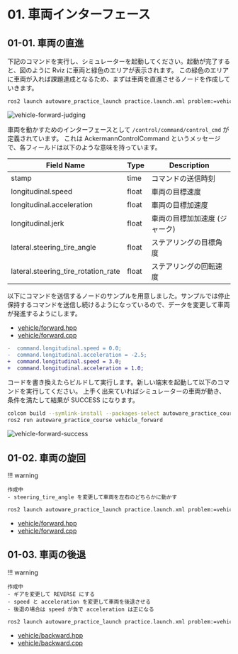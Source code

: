# 01. 車両インターフェース

## 01-01. 車両の直進

下記のコマンドを実行し、シミュレーターを起動してください。起動が完了すると、図のように Rviz に車両と緑色のエリアが表示されます。
この緑色のエリアに車両が入れば課題達成となるため、まずは車両を直進させるノードを作成していきます。

```bash
ros2 launch autoware_practice_launch practice.launch.xml problem:=vehicle_forward
```

![vehicle-forward-judging](./images/vehicle-forward-judging.png)

車両を動かすためのインターフェースとして `/control/command/control_cmd` が定義されています。
これは AckermannControlCommand というメッセージで、各フィールドは以下のような意味を持っています。

| Field Name                          | Type  | Description                   |
| ----------------------------------- | ----- | ----------------------------- |
| stamp                               | time  | コマンドの送信時刻            |
| longitudinal.speed                  | float | 車両の目標速度                |
| longitudinal.acceleration           | float | 車両の目標加速度              |
| longitudinal.jerk                   | float | 車両の目標加加速度 (ジャーク) |
| lateral.steering_tire_angle         | float | ステアリングの目標角度        |
| lateral.steering_tire_rotation_rate | float | ステアリングの回転速度        |

以下にコマンドを送信するノードのサンプルを用意しました。サンプルでは停止保持するコマンドを送信し続けるようになっているので、データを変更して車両が発進するようにします。

- [vehicle/forward.hpp](https://github.com/AutomotiveAIChallenge/autoware-practice/blob/main/src/autoware_practice_course/src/vehicle/forward.hpp)
- [vehicle/forward.cpp](https://github.com/AutomotiveAIChallenge/autoware-practice/blob/main/src/autoware_practice_course/src/vehicle/forward.cpp)

```diff
-  command.longitudinal.speed = 0.0;
-  command.longitudinal.acceleration = -2.5;
+  command.longitudinal.speed = 3.0;
+  command.longitudinal.acceleration = 1.0;
```

コードを書き換えたらビルドして実行します。新しい端末を起動して以下のコマンドを実行してください。
上手く出来ていればシミュレーターの車両が動き、条件を満たして結果が SUCCESS になります。

```bash
colcon build --symlink-install --packages-select autoware_practice_course
ros2 run autoware_practice_course vehicle_forward
```

![vehicle-forward-success](./images/vehicle-forward-success.png)

## 01-02. 車両の旋回

!!! warning

    作成中
    - steering_tire_angle を変更して車両を左右のどちらかに動かす

```bash
ros2 launch autoware_practice_launch practice.launch.xml problem:=vehicle_turning
```

- [vehicle/forward.hpp](https://github.com/AutomotiveAIChallenge/autoware-practice/blob/main/src/autoware_practice_course/src/vehicle/forward.hpp)
- [vehicle/forward.cpp](https://github.com/AutomotiveAIChallenge/autoware-practice/blob/main/src/autoware_practice_course/src/vehicle/forward.cpp)

## 01-03. 車両の後退

!!! warning

    作成中
    - ギアを変更して REVERSE にする
    - speed と acceleration を変更して車両を後退させる
    - 後退の場合は speed が負で acceleration は正になる

```bash
ros2 launch autoware_practice_launch practice.launch.xml problem:=vehicle_backward
```

- [vehicle/backward.hpp](https://github.com/AutomotiveAIChallenge/autoware-practice/blob/main/src/autoware_practice_course/src/vehicle/backward.hpp)
- [vehicle/backward.cpp](https://github.com/AutomotiveAIChallenge/autoware-practice/blob/main/src/autoware_practice_course/src/vehicle/backward.cpp)
